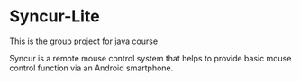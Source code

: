 # Syncur-Lite
This is the group project for java course

Syncur is a remote mouse control system that helps to provide basic mouse control function via an Android smartphone.
